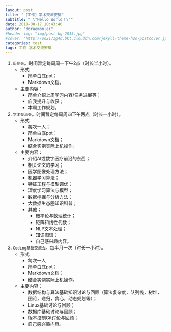 ```yaml
---
layout: post
title: "【工作】学术交流安排"
subtitle: " \"Hello World！\""
date: 2018-08-17 10:43:40
author: "doraemonlei"
#header-img: "img/post-bg-2015.jpg"
#cover: 'http://on2171g4d.bkt.clouddn.com/jekyll-theme-h2o-postcover.jpg'
categories: test
tags: 工作 学术交流安排 
---
```


1. `周例会`。时间暂定每周周一下午2点（时长半小时）。
    - 形式
        - 简单白底ppt；
        - Markdown文档。
    - 主要内容：
        - 简单介绍上周学习内容/任务进展等；
        - 自我提升与收获；
        - 本周工作规划。
2. `学术交流会`。时间暂定每周周四下午两点（时长一小时）。
    - 形式
        - 每次一人；
        - 简单白底ppt；
        - Markdown文档；
        - 结合实例实际上机操作。
    - 主要内容：
        - 介绍AI或数字医疗前沿的东西；
        - 相关论文的学习；
        - 医学图像处理方法；
        - 机器学习算法；
        - 特征工程与模型调优；
        - 深度学习算法与模型；
        - 数据挖掘与分析方法；
        - 大数据生态圈知识科普；
        - 其他；
            - 概率论与数理统计；
            - 矩阵和线性代数；
            - NLP文本处理；
            - 知识图谱；
            - 自己感兴趣内容。
3. `Coding基础交流会`。每半月一次（时长一小时）。
    - 形式
        - 每次一人
        - 简单白底ppt；
        - Markdown文档；
        - 结合实例实际上机操作。
    - 主要内容：
        - 数据结构与算法基础知识讨论与回顾（算法复杂度，队列栈，树堆，图论，递归，贪心，动态规划等）；
        - Linux基础讨论与回顾；
        - 数据库基础讨论与回顾；
        - 版本控制Git讨论与回顾；
        - 自己感兴趣内容。 